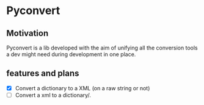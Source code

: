 # Pyconvert

## Motivation

Pyconvert is a lib developed with the aim of unifying all the conversion tools a dev might need during development in one place.

## features and plans

- [x] Convert a dictionary to a XML (on a raw string or not)
- [ ] Convert a xml to a dictionary/.
